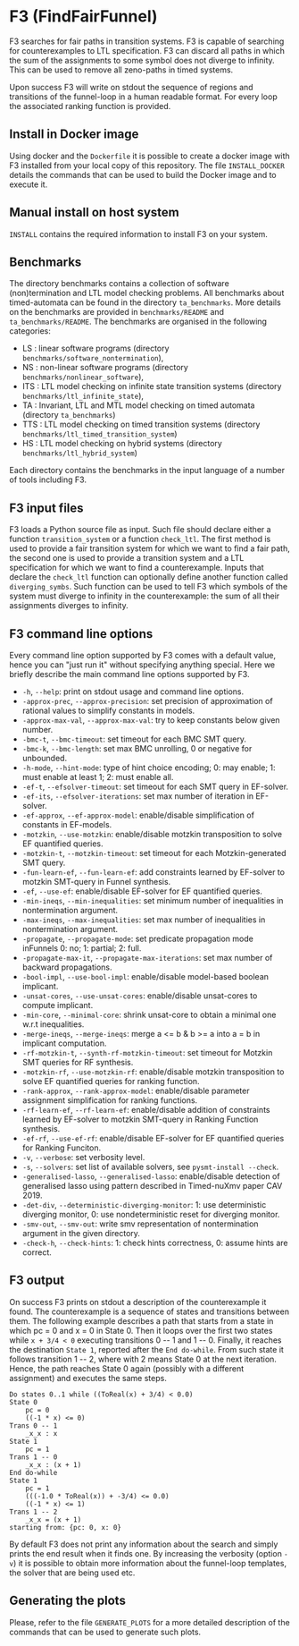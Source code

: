 # F3 (FindFairFunnel)
F3 searches for fair paths in transition systems.
F3 is capable of searching for counterexamples to LTL specification.
F3 can discard all paths in which the sum of the assignments to some symbol does not diverge to infinity. This can be used to remove all zeno-paths in timed systems.

Upon success F3 will write on stdout the sequence of regions and transitions of the funnel-loop in a human readable format. For every loop the associated ranking function is provided.


## Install in Docker image
Using docker and the `Dockerfile` it is possible to create a docker image with F3 installed from your local copy of this repository.
The file `INSTALL_DOCKER` details the commands that can be used to build the Docker image and to execute it.


## Manual install on host system
`INSTALL` contains the required information to install F3 on your system.


## Benchmarks
The directory benchmarks contains a collection of software (non)termination and LTL model checking problems.
All benchmarks about timed-automata can be found in the directory `ta_benchmarks`.
More details on the benchmarks are provided in `benchmarks/README` and `ta_benchmarks/README`.
The benchmarks are organised in the following categories:
* LS : linear software programs (directory `benchmarks/software_nontermination`),
* NS : non-linear software programs (directory `benchmarks/nonlinear_software`),
* ITS : LTL model checking on infinite state transition systems (directory `benchmarks/ltl_infinite_state`),
* TA : Invariant, LTL and MTL model checking on timed automata (directory `ta_benchmarks`)
* TTS : LTL model checking on timed transition systems (directory `benchmarks/ltl_timed_transition_system`)
* HS : LTL model checking on hybrid systems (directory `benchmarks/ltl_hybrid_system`)

Each directory contains the benchmarks in the input language of a number of tools including F3.


## F3 input files
F3 loads a Python source file as input.
Such file should declare either a function `transition_system` or a function `check_ltl`.
The first method is used to provide a fair transition system for which we want to find a fair path, the second one is used to provide a transition system and a LTL specification for which we want to find a counterexample.
Inputs that declare the `check_ltl` function can optionally define another function called `diverging_symbs`. Such function can be used to tell F3 which symbols of the system must diverge to infinity in the counterexample: the sum of all their assignments diverges to infinity.


## F3 command line options
Every command line option supported by F3 comes with a default value, hence you can "just run it" without specifying anything special.
Here we briefly describe the main command line options supported by F3.
* `-h`, `--help`: print on stdout usage and command line options.
* `-approx-prec`, `--approx-precision`: set precision of approximation of rational values to simplify constants in models.
* `-approx-max-val`, `--approx-max-val`: try to keep constants below given number.
* `-bmc-t`, `--bmc-timeout`: set timeout for each BMC SMT query.
* `-bmc-k`, `--bmc-length`: set max BMC unrolling, 0 or negative for unbounded.
* `-h-mode`, `--hint-mode`: type of hint choice encoding; 0: may enable; 1: must enable at least 1; 2: must enable all.
* `-ef-t`, `--efsolver-timeout`: set timeout for each SMT query in EF-solver.
* `-ef-its`, `--efsolver-iterations`: set max number of iteration in EF-solver.
* `-ef-approx`, `--ef-approx-model`: enable/disable simplification of constants in EF-models.
* `-motzkin`, `--use-motzkin`: enable/disable motzkin transposition to solve EF quantified queries.
* `-motzkin-t`, `--motzkin-timeout`: set timeout for each Motzkin-generated SMT query.
* `-fun-learn-ef`, `--fun-learn-ef`: add constraints learned by EF-solver to motzkin SMT-query in Funnel synthesis.
* `-ef`, `--use-ef`: enable/disable EF-solver for EF quantified queries.
* `-min-ineqs`, `--min-inequalities`: set minimum number of inequalities in nontermination argument.
* `-max-ineqs`, `--max-inequalities`: set max number of inequalities in nontermination argument.
* `-propagate`, `--propagate-mode`: set predicate propagation mode inFunnels 0: no; 1: partial; 2: full.
* `-propagate-max-it`, `--propagate-max-iterations`: set max number of backward propagations.
* `-bool-impl`, `--use-bool-impl`: enable/disable model-based boolean implicant.
* `-unsat-cores`, `--use-unsat-cores`: enable/disable unsat-cores to compute implicant.
* `-min-core`, `--minimal-core`: shrink unsat-core to obtain a minimal one w.r.t inequalities.
* `-merge-ineqs`, `--merge-ineqs`: merge a <= b & b >= a into a = b in implicant computation.
* `-rf-motzkin-t`, `--synth-rf-motzkin-timeout`: set timeout for Motzkin SMT queries for RF synthesis.
* `-motzkin-rf`, `--use-motzkin-rf`: enable/disable motzkin transposition to solve EF quantified queries for ranking function.
* `-rank-approx`, `--rank-approx-model`: enable/disable parameter assignment simplification for ranking functions.
* `-rf-learn-ef`, `--rf-learn-ef`: enable/disable addition of constraints learned by EF-solver to motzkin SMT-query in Ranking Function synthesis.
* `-ef-rf`, `--use-ef-rf`: enable/disable EF-solver for EF quantified queries for Ranking Funciton.
* `-v`, `--verbose`: set verbosity level.
* `-s`, `--solvers`: set list of available solvers, see `pysmt-install --check`.
* `-generalised-lasso`, `--generalised-lasso`: enable/disable detection of generalised lasso using pattern described in Timed-nuXmv paper CAV 2019.
* `-det-div`, `--deterministic-diverging-monitor`: 1: use deterministic diverging monitor, 0: use nondeterministic reset for diverging monitor.
* `-smv-out`, `--smv-out`: write smv representation of nontermination argument in the given directory.
* `-check-h`, `--check-hints`: 1: check hints correctness, 0: assume hints are correct.


## F3 output
On success F3 prints on stdout a description of the counterexample it found.
The counterexample is a sequence of states and transitions between them.
The following example describes a path that starts from a state in which pc = 0 and x = 0 in State 0.
Then it loops over the first two states while `x + 3/4 < 0` executing transitions 0 -- 1 and 1 -- 0.
Finally, it reaches the destination `State 1`, reported after the `End do-while`.
From such state it follows transition 1 -- 2, where with 2 means State 0 at the next iteration.
Hence, the path reaches State 0 again (possibly with a different assignment) and executes the same steps.
```
Do states 0..1 while ((ToReal(x) + 3/4) < 0.0)
State 0
	pc = 0
	((-1 * x) <= 0)
Trans 0 -- 1
	_x_x : x
State 1
	pc = 1
Trans 1 -- 0
	_x_x : (x + 1)
End do-while
State 1
	pc = 1
	(((-1.0 * ToReal(x)) + -3/4) <= 0.0)
	((-1 * x) <= 1)
Trans 1 -- 2
	_x_x = (x + 1)
starting from: {pc: 0, x: 0}
```
By default F3 does not print any information about the search and simply prints the end result when it finds one.
By increasing the verbosity (option `-v`) it is possible to obtain more information about the funnel-loop templates, the solver that are being used etc.


## Generating the plots
Please, refer to the file `GENERATE_PLOTS` for a more detailed description of the commands that can be used to generate such plots.
